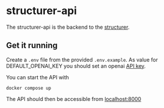# structurer-api

The structurer-api is the backend to the [structurer](https://github.com/ItIsGreg/structurer).

## Get it running

Create a `.env` file from the provided `.env.example`. As value for DEFAULT_OPENAI_KEY you should set an openai [API key](https://openai.com/blog/openai-api). 

You can start the API with

`docker compose up`

The API should then be accessible from [localhost:8000](http://locahost:8000/)
